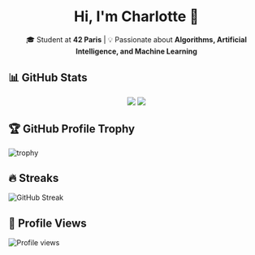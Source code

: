 <h1 align="center">
Hi, I'm Charlotte 👋
</h1>
<p align="center">
🎓 Student at <b>42 Paris</b> | 💡 Passionate about <b>Algorithms, Artificial Intelligence, and Machine Learning</b>  
</p>

## 📊 GitHub Stats
<p align="center">
  <img src="https://github-readme-stats.vercel.app/api?username=Roychrltt&show_icons=true&theme=nord" />
  <img src="https://github-readme-stats.vercel.app/api/top-langs/?username=Roychrltt&layout=compact&theme=nord" />
</p>

## 🏆 GitHub Profile Trophy
![trophy](https://github-profile-trophy.vercel.app/?username=Roychrltt&theme=nord&column=7)

## 🔥 Streaks
![GitHub Streak](https://streak-stats.demolab.com?user=Roychrltt&theme=nord)

## 👀 Profile Views
![Profile views](https://komarev.com/ghpvc/?username=Roychrltt&color=blueviolet)







